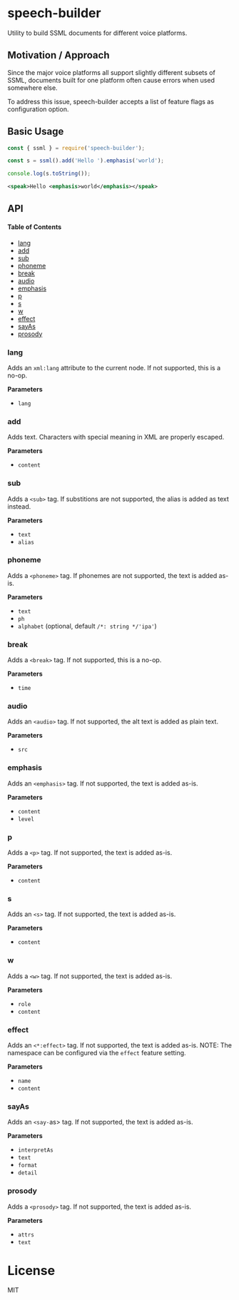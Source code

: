 # speech-builder

Utility to build SSML documents for different voice platforms.

## Motivation / Approach

Since the major voice platforms all support slightly different subsets of SSML, documents built for one platform often cause errors when used somewhere else.

To address this issue, speech-builder accepts a list of feature flags as configuration option.

## Basic Usage

```js
const { ssml } = require('speech-builder');

const s = ssml().add('Hello ').emphasis('world');

console.log(s.toString());
```

```xml
<speak>Hello <emphasis>world</emphasis></speak>
```

## API

<!-- Generated by documentation.js. Update this documentation by updating the source code. -->

#### Table of Contents

-   [lang](#lang)
-   [add](#add)
-   [sub](#sub)
-   [phoneme](#phoneme)
-   [break](#break)
-   [audio](#audio)
-   [emphasis](#emphasis)
-   [p](#p)
-   [s](#s)
-   [w](#w)
-   [effect](#effect)
-   [sayAs](#sayas)
-   [prosody](#prosody)

### lang

Adds an `xml:lang` attribute to the current node.
If not supported, this is a no-op.

**Parameters**

-   `lang`  

### add

Adds text. Characters with special meaning in XML are properly escaped.

**Parameters**

-   `content`  

### sub

Adds a `<sub>` tag. If substitions are not supported,
the alias is added as text instead.

**Parameters**

-   `text`  
-   `alias`  

### phoneme

Adds a `<phoneme>` tag. If phonemes are not supported,
the text is added as-is.

**Parameters**

-   `text`  
-   `ph`  
-   `alphabet`   (optional, default `/*: string */'ipa'`)

### break

Adds a `<break>` tag. If not supported, this is a no-op.

**Parameters**

-   `time`  

### audio

Adds an `<audio>` tag. If not supported, the alt text
is added as plain text.

**Parameters**

-   `src`  

### emphasis

Adds an `<emphasis>` tag. If not supported, the text is added as-is.

**Parameters**

-   `content`  
-   `level`  

### p

Adds a `<p>` tag. If not supported, the text is added as-is.

**Parameters**

-   `content`  

### s

Adds an `<s>` tag. If not supported, the text is added as-is.

**Parameters**

-   `content`  

### w

Adds a `<w>` tag. If not supported, the text is added as-is.

**Parameters**

-   `role`  
-   `content`  

### effect

Adds an `<*:effect>` tag. If not supported, the text is added as-is.
NOTE: The namespace can be configured via the `effect` feature setting.

**Parameters**

-   `name`  
-   `content`  

### sayAs

Adds an `<say-`as> tag. If not supported, the text is added as-is.

**Parameters**

-   `interpretAs`  
-   `text`  
-   `format`  
-   `detail`  

### prosody

Adds a `<prosody>` tag. If not supported, the text is added as-is.

**Parameters**

-   `attrs`  
-   `text`  

# License

MIT
